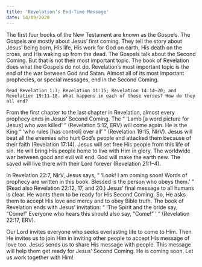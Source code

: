 ```yaml
---
title: 'Revelation’s End-Time Message'
date: 14/09/2020
---
```


The first four books of the New Testament are known as the Gospels. The Gospels are mostly about Jesus’ first coming. They tell the story about Jesus’ being born, His life, His work for God on earth, His death on the cross, and His waking up from the dead. The Gospels talk about the Second Coming. But that is not their most important topic. The book of Revelation does what the Gospels do not do. Revelation’s most important topic is the end of the war between God and Satan. Almost all of its most important prophecies, or special messages, end in the Second Coming.

`Read Revelation 1:7; Revelation 11:15; Revelation 14:14–20; and Revelation 19:11–18. What happens in each of these verses? How do they all end?`

From the first chapter to the last chapter in Revelation, almost every prophecy ends in Jesus’ Second Coming. The “ ‘Lamb [a word picture for Jesus] who was killed’ ” (Revelation 5:12, ERV) will come again. He is the King “ ‘who rules [has control] over all’ ” (Revelation 19:15, NIrV). Jesus will beat all the enemies who hurt God’s people and attacked them because of their faith (Revelation 17:14). Jesus will set free His people from this life of sin. He will bring His people home to live with Him in glory. The worldwide war between good and evil will end. God will make the earth new. The saved will live there with their Lord forever (Revelation 21:1–4).

In Revelation 22:7, NIrV, Jesus says, “ ‘Look! I am coming soon! Words of prophecy are written in this book. Blessed is the person who obeys them.’ ” (Read also Revelation 22:12, 17, and 20.) Jesus’ final message to all humans is clear. He wants them to be ready for His Second Coming. So, He asks them to accept His love and mercy and to obey Bible truth. The book of Revelation ends with Jesus’ invitation: “ ‘The Spirit and the bride say, “Come!” Everyone who hears this should also say, “Come!” ’ ” (Revelation 22:17, ERV).

Our Lord invites everyone who seeks everlasting life to come to Him. Then He invites us to join Him in inviting other people to accept His message of love too. Jesus sends us to share His message with people. This message will help them get ready for Jesus’ Second Coming. He is coming soon. Let us work together with Him!
